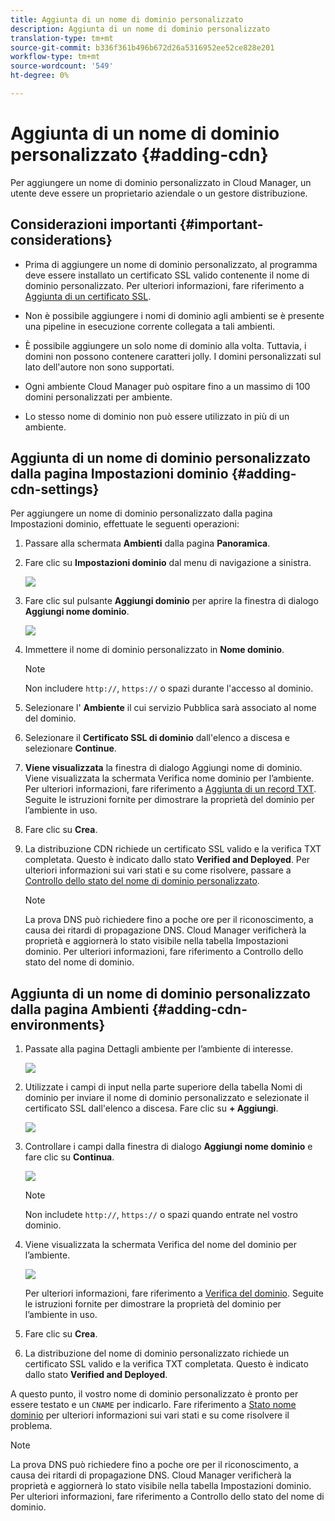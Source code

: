 ```yaml
---
title: Aggiunta di un nome di dominio personalizzato
description: Aggiunta di un nome di dominio personalizzato
translation-type: tm+mt
source-git-commit: b336f361b496b672d26a5316952ee52ce828e201
workflow-type: tm+mt
source-wordcount: '549'
ht-degree: 0%

---
```



# Aggiunta di un nome di dominio personalizzato {#adding-cdn}

Per aggiungere un nome di dominio personalizzato in Cloud Manager, un utente deve essere un proprietario aziendale o un gestore distribuzione.

## Considerazioni importanti {#important-considerations}

* Prima di aggiungere un nome di dominio personalizzato, al programma deve essere installato un certificato SSL valido contenente il nome di dominio personalizzato. Per ulteriori informazioni, fare riferimento a [Aggiunta di un certificato SSL](/help/implementing/cloud-manager/managing-ssl-certifications/add-ssl-certificate.md).

* Non è possibile aggiungere i nomi di dominio agli ambienti se è presente una pipeline in esecuzione corrente collegata a tali ambienti.

* È possibile aggiungere un solo nome di dominio alla volta. Tuttavia, i domini non possono contenere caratteri jolly. I domini personalizzati sul lato dell&#39;autore non sono supportati.

* Ogni ambiente Cloud Manager può ospitare fino a un massimo di 100 domini personalizzati per ambiente.

* Lo stesso nome di dominio non può essere utilizzato in più di un ambiente.

## Aggiunta di un nome di dominio personalizzato dalla pagina Impostazioni dominio {#adding-cdn-settings}

Per aggiungere un nome di dominio personalizzato dalla pagina Impostazioni dominio, effettuate le seguenti operazioni:

1. Passare alla schermata **Ambienti** dalla pagina **Panoramica**.

1. Fare clic su **Impostazioni dominio** dal menu di navigazione a sinistra.

   ![](/help/implementing/cloud-manager/assets/cdn/cdn-create.png)

1. Fare clic sul pulsante **Aggiungi dominio** per aprire la finestra di dialogo **Aggiungi nome dominio**.

   ![](/help/implementing/cloud-manager/assets/cdn/cdn-create2.png)

1. Immettere il nome di dominio personalizzato in **Nome dominio**.

   >[!NOTE]
   >Non includere `http://`, `https://` o spazi durante l&#39;accesso al dominio.

1. Selezionare l&#39; **Ambiente** il cui servizio Pubblica sarà associato al nome del dominio.

1. Selezionare il **Certificato SSL di dominio** dall&#39;elenco a discesa e selezionare **Continue**.

1. **Viene visualizzata** la finestra di dialogo Aggiungi nome di dominio. Viene visualizzata la schermata Verifica nome dominio per l’ambiente. Per ulteriori informazioni, fare riferimento a [Aggiunta di un record TXT](/help/implementing/cloud-manager/custom-domain-names/add-text-record.md).
Seguite le istruzioni fornite per dimostrare la proprietà del dominio per l’ambiente in uso.

1. Fare clic su **Crea**.
1. La distribuzione CDN richiede un certificato SSL valido e la verifica TXT completata. Questo è indicato dallo stato **Verified and Deployed**.
Per ulteriori informazioni sui vari stati e su come risolvere, passare a [Controllo dello stato del nome di dominio personalizzato](/help/implementing/cloud-manager/custom-domain-names/check-domain-name-status.md).

   >[!NOTE]
   >La prova DNS può richiedere fino a poche ore per il riconoscimento, a causa dei ritardi di propagazione DNS. Cloud Manager verificherà la proprietà e aggiornerà lo stato visibile nella tabella Impostazioni dominio. Per ulteriori informazioni, fare riferimento a Controllo dello stato del nome di dominio.

## Aggiunta di un nome di dominio personalizzato dalla pagina Ambienti {#adding-cdn-environments}

1. Passate alla pagina Dettagli ambiente per l’ambiente di interesse.

   ![](/help/implementing/cloud-manager/assets/cdn/cdn-create4.png)

1. Utilizzate i campi di input nella parte superiore della tabella Nomi di dominio per inviare il nome di dominio personalizzato e selezionate il certificato SSL dall&#39;elenco a discesa. Fare clic su **+ Aggiungi**.

   ![](/help/implementing/cloud-manager/assets/cdn/cdn-create3.png)

1. Controllare i campi dalla finestra di dialogo **Aggiungi nome dominio** e fare clic su **Continua**.

   ![](/help/implementing/cloud-manager/assets/cdn/cdn-create5.png)

   >[!NOTE]
   >Non includete `http://`, `https://` o spazi quando entrate nel vostro dominio.

1. Viene visualizzata la schermata Verifica del nome del dominio per l’ambiente.

   ![](/help/implementing/cloud-manager/assets/cdn/cdn-create6.png)

   Per ulteriori informazioni, fare riferimento a [Verifica del dominio](/help/implementing/cloud-manager/custom-domain-names/add-text-record.md). Seguite le istruzioni fornite per dimostrare la proprietà del dominio per l’ambiente in uso.

1. Fare clic su **Crea**.

1. La distribuzione del nome di dominio personalizzato richiede un certificato SSL valido e la verifica TXT completata. Questo è indicato dallo stato **Verified and Deployed**.

A questo punto, il vostro nome di dominio personalizzato è pronto per essere testato e un `CNAME` per indicarlo. Fare riferimento a [Stato nome dominio](/help/implementing/cloud-manager/custom-domain-names/check-domain-name-status.md) per ulteriori informazioni sui vari stati e su come risolvere il problema.

>[!NOTE]
>La prova DNS può richiedere fino a poche ore per il riconoscimento, a causa dei ritardi di propagazione DNS. Cloud Manager verificherà la proprietà e aggiornerà lo stato visibile nella tabella Impostazioni dominio. Per ulteriori informazioni, fare riferimento a Controllo dello stato del nome di dominio.
